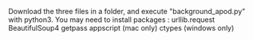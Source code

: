 Download the three files in a folder, and execute "background_apod.py" with python3.
You may need to install packages :
urllib.request
BeautifulSoup4
getpass
appscript (mac only)
ctypes (windows only)
